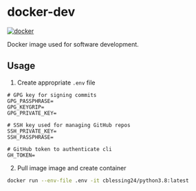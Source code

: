 # docker-dev

[![docker](https://github.com/cblessing24/docker-dev/actions/workflows/docker.yml/badge.svg)](https://github.com/cblessing24/docker-dev/actions/workflows/docker.yml)

Docker image used for software development.

## Usage

1. Create appropriate `.env` file

```
# GPG key for signing commits
GPG_PASSPHRASE=
GPG_KEYGRIP=
GPG_PRIVATE_KEY=

# SSH key used for managing GitHub repos
SSH_PRIVATE_KEY=
SSH_PASSPHRASE=

# GitHub token to authenticate cli
GH_TOKEN=
```

2. Pull image image and create container

```bash
docker run --env-file .env -it cblessing24/python3.8:latest
```
